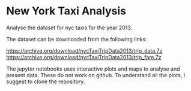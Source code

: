 # New York Taxi Analysis
Analyse the dataset for nyc taxis for the year 2013.

The dataset can be downloaded from the following links:

https://archive.org/download/nycTaxiTripData2013/trip_data.7z
https://archive.org/download/nycTaxiTripData2013/trip_fare.7z

The jupyter notebooks uses interactive plots and maps to analyse and present data. These do not work on github. To understand all the plots, I suggest to clone the repository. 
